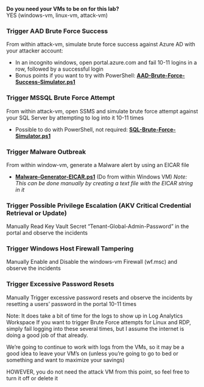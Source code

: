 **Do you need your VMs to be on for this lab?**  
YES (windows-vm, linux-vm, attack-vm)  
### Trigger AAD Brute Force Success
From within attack-vm, simulate brute force success against Azure AD with your attacker account:
- In an incognito windows, open portal.azure.com and fail 10-11 logins in a row, followed by a successful login
- Bonus points if you want to try with PowerShell: **[AAD-Brute-Force-Success-Simulator.ps1](images/AAD-Brute-Force-Success-Simulator.ps1)**
### Trigger MSSQL Brute Force Attempt
From within attack-vm, open SSMS and simulate brute force attempt against your SQL Server by attempting to log into it 10-11 times
- Possible to do with PowerShell, not required: **[SQL-Brute-Force-Simulator.ps1](images/SQL-Brute-Force-Simulator.ps1)**
### Trigger Malware Outbreak
From within window-vm, generate a Malware alert by using an EICAR file
- **[Malware-Generator-EICAR.ps1](images/Malware-Generator-EICAR.ps1)** (Do from within Windows VM)
  *Note: This can be done manually by creating a text file with the EICAR string in it*
### Trigger Possible Privilege Escalation (AKV Critical Credential Retrieval or Update)
Manually Read Key Vault Secret “Tenant-Global-Admin-Password” in the portal and observe the incidents
### Trigger Windows Host Firewall Tampering
Manually Enable and Disable the windows-vm Firewall (wf.msc) and observe the incidents
### Trigger Excessive Password Resets
Manually Trigger excessive password resets and observe the incidents by resetting a users’ password in the portal 10-11 times

Note:
It does take a bit of time for the logs to show up in Log Analytics Workspace
If you want to trigger Brute Force attempts for Linux and RDP, simply fail logging into these several times, but I assume the internet is doing a good job of that already.

We’re going to continue to work with logs from the VMs, so it may be a good idea to leave your VM’s on (unless you’re going to go to bed or something and want to maximize your savings)

HOWEVER, you do not need the attack VM from this point, so feel free to turn it off or delete it